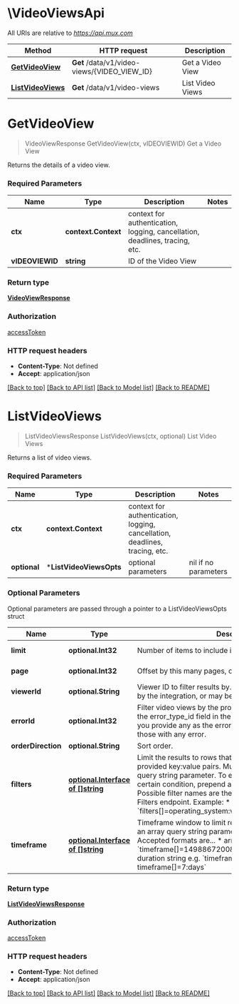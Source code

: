# \VideoViewsApi

All URIs are relative to *https://api.mux.com*

Method | HTTP request | Description
------------- | ------------- | -------------
[**GetVideoView**](VideoViewsApi.md#GetVideoView) | **Get** /data/v1/video-views/{VIDEO_VIEW_ID} | Get a Video View
[**ListVideoViews**](VideoViewsApi.md#ListVideoViews) | **Get** /data/v1/video-views | List Video Views


# **GetVideoView**
> VideoViewResponse GetVideoView(ctx, vIDEOVIEWID)
Get a Video View

Returns the details of a video view.

### Required Parameters

Name | Type | Description  | Notes
------------- | ------------- | ------------- | -------------
 **ctx** | **context.Context** | context for authentication, logging, cancellation, deadlines, tracing, etc.
  **vIDEOVIEWID** | **string**| ID of the Video View | 

### Return type

[**VideoViewResponse**](VideoViewResponse.md)

### Authorization

[accessToken](../README.md#accessToken)

### HTTP request headers

 - **Content-Type**: Not defined
 - **Accept**: application/json

[[Back to top]](#) [[Back to API list]](../README.md#documentation-for-api-endpoints) [[Back to Model list]](../README.md#documentation-for-models) [[Back to README]](../README.md)

# **ListVideoViews**
> ListVideoViewsResponse ListVideoViews(ctx, optional)
List Video Views

Returns a list of video views.

### Required Parameters

Name | Type | Description  | Notes
------------- | ------------- | ------------- | -------------
 **ctx** | **context.Context** | context for authentication, logging, cancellation, deadlines, tracing, etc.
 **optional** | ***ListVideoViewsOpts** | optional parameters | nil if no parameters

### Optional Parameters
Optional parameters are passed through a pointer to a ListVideoViewsOpts struct

Name | Type | Description  | Notes
------------- | ------------- | ------------- | -------------
 **limit** | **optional.Int32**| Number of items to include in the response | [default to 25]
 **page** | **optional.Int32**| Offset by this many pages, of the size of &#x60;limit&#x60; | [default to 1]
 **viewerId** | **optional.String**| Viewer ID to filter results by. This value may be provided by the integration, or may be created by Mux. | 
 **errorId** | **optional.Int32**| Filter video views by the provided error ID (as returned in the error_type_id field in the list video views endpoint). If you provide any as the error ID, this will filter the results to those with any error. | 
 **orderDirection** | **optional.String**| Sort order. | 
 **filters** | [**optional.Interface of []string**](string.md)| Limit the results to rows that match conditions from provided key:value pairs. Must be provided as an array query string parameter.  To exclude rows that match a certain condition, prepend a &#x60;!&#x60; character to the dimension.  Possible filter names are the same as returned by the List Filters endpoint.  Example:    * &#x60;filters[]&#x3D;operating_system:windows&amp;filters[]&#x3D;!country:US&#x60;  | 
 **timeframe** | [**optional.Interface of []string**](string.md)| Timeframe window to limit results by. Must be provided as an array query string parameter (e.g. timeframe[]&#x3D;).  Accepted formats are...    * array of epoch timestamps e.g. &#x60;timeframe[]&#x3D;1498867200&amp;timeframe[]&#x3D;1498953600&#x60;   * duration string e.g. &#x60;timeframe[]&#x3D;24:hours or timeframe[]&#x3D;7:days&#x60;  | 

### Return type

[**ListVideoViewsResponse**](ListVideoViewsResponse.md)

### Authorization

[accessToken](../README.md#accessToken)

### HTTP request headers

 - **Content-Type**: Not defined
 - **Accept**: application/json

[[Back to top]](#) [[Back to API list]](../README.md#documentation-for-api-endpoints) [[Back to Model list]](../README.md#documentation-for-models) [[Back to README]](../README.md)


